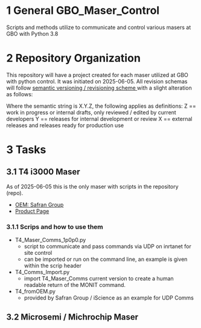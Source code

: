 # 1 General GBO_Maser_Control
Scripts and methods utilize to communicate and control various masers at GBO with Python 3.8

# 2 Repository Organization
This repository will have a project created for each maser utilized at GBO with python control. It was initiated on 2025-06-05. All revision schemas will 
follow [semantic versioning / revisioning scheme ](<https://semver.org/>) with a slight alteration as follows:

Where the semantic string is X.Y.Z, the following applies as definitions:
Z == work in progress or internal drafts, only reviewed / edited by current developers
Y == releases for internal development or review
X == external releases and releases ready for production use

# 3 Tasks

## 3.1 T4 i3000 Maser
As of 2025-06-05 this is the only maser with scripts in the repository (repo).
- [OEM: Safran Group](<https://safran-navigation-timing.com/>)
- [Product Page](<https://safran-navigation-timing.com/product/imaser-3000/>)

### 3.1.1 Scrips and how to use them
- T4_Maser_Comms_1p0p0.py
  - script to communicate and pass commands via UDP on inrtanet for site control
  - can be imported or run on the command line, an example is given within the scrip header
- T4_Comms_Import.py
  - import T4_Maser_Comms current version to create a human readable return of the MONIT command.
- T4_fromOEM.py
  - provided by Safran Group / iScience as an example for UDP Comms

## 3.2 Microsemi / Michrochip Maser
